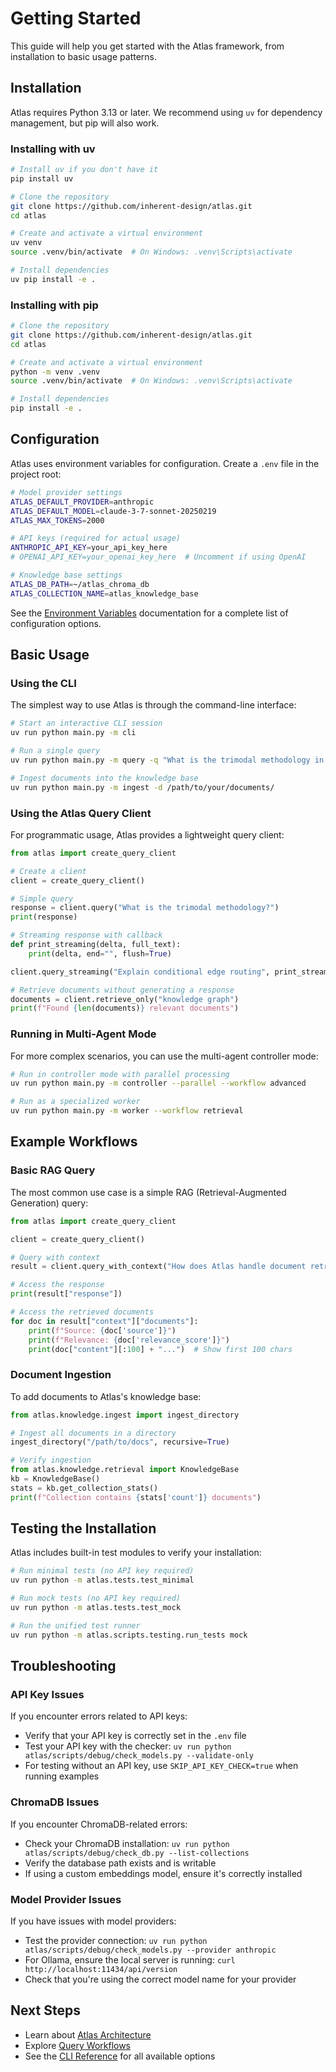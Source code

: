 # Getting Started

This guide will help you get started with the Atlas framework, from installation to basic usage patterns.

## Installation

Atlas requires Python 3.13 or later. We recommend using `uv` for dependency management, but pip will also work.

### Installing with uv

```bash
# Install uv if you don't have it
pip install uv

# Clone the repository
git clone https://github.com/inherent-design/atlas.git
cd atlas

# Create and activate a virtual environment
uv venv
source .venv/bin/activate  # On Windows: .venv\Scripts\activate

# Install dependencies
uv pip install -e .
```

### Installing with pip

```bash
# Clone the repository
git clone https://github.com/inherent-design/atlas.git
cd atlas

# Create and activate a virtual environment
python -m venv .venv
source .venv/bin/activate  # On Windows: .venv\Scripts\activate

# Install dependencies
pip install -e .
```

## Configuration

Atlas uses environment variables for configuration. Create a `.env` file in the project root:

```bash
# Model provider settings
ATLAS_DEFAULT_PROVIDER=anthropic
ATLAS_DEFAULT_MODEL=claude-3-7-sonnet-20250219
ATLAS_MAX_TOKENS=2000

# API keys (required for actual usage)
ANTHROPIC_API_KEY=your_api_key_here
# OPENAI_API_KEY=your_openai_key_here  # Uncomment if using OpenAI

# Knowledge base settings
ATLAS_DB_PATH=~/atlas_chroma_db
ATLAS_COLLECTION_NAME=atlas_knowledge_base
```

See the [Environment Variables](../reference/env_variables.md) documentation for a complete list of configuration options.

## Basic Usage

### Using the CLI

The simplest way to use Atlas is through the command-line interface:

```bash
# Start an interactive CLI session
uv run python main.py -m cli

# Run a single query
uv run python main.py -m query -q "What is the trimodal methodology in Atlas?"

# Ingest documents into the knowledge base
uv run python main.py -m ingest -d /path/to/your/documents/
```

### Using the Atlas Query Client

For programmatic usage, Atlas provides a lightweight query client:

```python
from atlas import create_query_client

# Create a client
client = create_query_client()

# Simple query
response = client.query("What is the trimodal methodology?")
print(response)

# Streaming response with callback
def print_streaming(delta, full_text):
    print(delta, end="", flush=True)

client.query_streaming("Explain conditional edge routing", print_streaming)

# Retrieve documents without generating a response
documents = client.retrieve_only("knowledge graph")
print(f"Found {len(documents)} relevant documents")
```

### Running in Multi-Agent Mode

For more complex scenarios, you can use the multi-agent controller mode:

```bash
# Run in controller mode with parallel processing
uv run python main.py -m controller --parallel --workflow advanced

# Run as a specialized worker
uv run python main.py -m worker --workflow retrieval
```

## Example Workflows

### Basic RAG Query

The most common use case is a simple RAG (Retrieval-Augmented Generation) query:

```python
from atlas import create_query_client

client = create_query_client()

# Query with context
result = client.query_with_context("How does Atlas handle document retrieval?")

# Access the response
print(result["response"])

# Access the retrieved documents
for doc in result["context"]["documents"]:
    print(f"Source: {doc['source']}")
    print(f"Relevance: {doc['relevance_score']}")
    print(doc["content"][:100] + "...")  # Show first 100 chars
```

### Document Ingestion

To add documents to Atlas's knowledge base:

```python
from atlas.knowledge.ingest import ingest_directory

# Ingest all documents in a directory
ingest_directory("/path/to/docs", recursive=True)

# Verify ingestion
from atlas.knowledge.retrieval import KnowledgeBase
kb = KnowledgeBase()
stats = kb.get_collection_stats()
print(f"Collection contains {stats['count']} documents")
```

## Testing the Installation

Atlas includes built-in test modules to verify your installation:

```bash
# Run minimal tests (no API key required)
uv run python -m atlas.tests.test_minimal

# Run mock tests (no API key required)
uv run python -m atlas.tests.test_mock

# Run the unified test runner
uv run python -m atlas.scripts.testing.run_tests mock
```

## Troubleshooting

### API Key Issues

If you encounter errors related to API keys:

- Verify that your API key is correctly set in the `.env` file
- Test your API key with the checker: `uv run python atlas/scripts/debug/check_models.py --validate-only`
- For testing without an API key, use `SKIP_API_KEY_CHECK=true` when running examples

### ChromaDB Issues

If you encounter ChromaDB-related errors:

- Check your ChromaDB installation: `uv run python atlas/scripts/debug/check_db.py --list-collections`
- Verify the database path exists and is writable
- If using a custom embeddings model, ensure it's correctly installed

### Model Provider Issues

If you have issues with model providers:

- Test the provider connection: `uv run python atlas/scripts/debug/check_models.py --provider anthropic`
- For Ollama, ensure the local server is running: `curl http://localhost:11434/api/version`
- Check that you're using the correct model name for your provider

## Next Steps

- Learn about [Atlas Architecture](../architecture/)
- Explore [Query Workflows](../workflows/query.md)
- See the [CLI Reference](../reference/cli.md) for all available options
